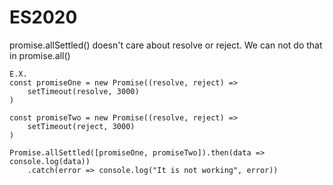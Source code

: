 # ES2020

promise.allSettled() doesn't care about resolve or reject. We can not do that in promise.all()

    E.X.
    const promiseOne = new Promise((resolve, reject) =>
        setTimeout(resolve, 3000)
    )

    const promiseTwo = new Promise((resolve, reject) =>
        setTimeout(reject, 3000)
    )

    Promise.allSettled([promiseOne, promiseTwo]).then(data => console.log(data))
        .catch(error => console.log("It is not working", error))
